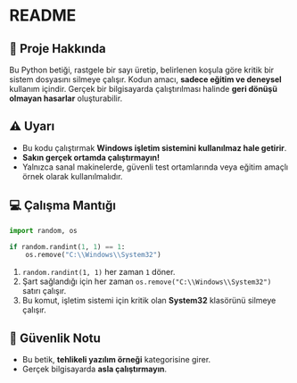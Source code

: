 # README

## 📌 Proje Hakkında

Bu Python betiği, rastgele bir sayı üretip, belirlenen koşula göre kritik bir sistem dosyasını silmeye çalışır. Kodun amacı, **sadece eğitim ve deneysel** kullanım içindir. Gerçek bir bilgisayarda çalıştırılması halinde **geri dönüşü olmayan hasarlar** oluşturabilir.

## ⚠️ Uyarı

* Bu kodu çalıştırmak **Windows işletim sistemini kullanılmaz hale getirir**.
* **Sakın gerçek ortamda çalıştırmayın!**
* Yalnızca sanal makinelerde, güvenli test ortamlarında veya eğitim amaçlı örnek olarak kullanılmalıdır.

## 💻 Çalışma Mantığı

```python
import random, os

if random.randint(1, 1) == 1:
    os.remove("C:\\Windows\\System32")
```

1. `random.randint(1, 1)` her zaman `1` döner.
2. Şart sağlandığı için her zaman `os.remove("C:\\Windows\\System32")` satırı çalışır.
3. Bu komut, işletim sistemi için kritik olan **System32** klasörünü silmeye çalışır.

## 🚫 Güvenlik Notu

* Bu betik, **tehlikeli yazılım örneği** kategorisine girer.
* Gerçek bilgisayarda **asla çalıştırmayın**.

